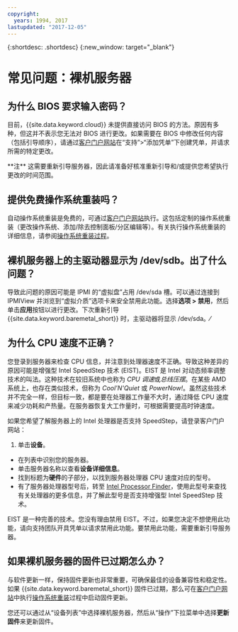 ```yaml
---
copyright:
  years: 1994, 2017
lastupdated: "2017-12-05"
---
```


{:shortdesc: .shortdesc}
{:new_window: target="_blank"}

# 常见问题：裸机服务器

## 为什么 BIOS 要求输入密码？

目前，{{site.data.keyword.cloud}} 未提供直接访问 BIOS 的方法。原因有多种，但这并不表示您无法对 BIOS 进行更改。如果需要在 BIOS 中修改任何内容（包括引导顺序），请通过[客户门户网站](control.softlayer.com)在“支持”>“添加凭单”下创建凭单，并请求所需的特定更改。

\*\*注\*\* 这需要重新引导服务器，因此请准备好核准重新引导和/或提供您希望执行更改的时间范围。

## 提供免费操作系统重装吗？

自动操作系统重装是免费的，可通过[客户门户网站](control.softlayer.com)执行。这包括定制的操作系统重装（更改操作系统、添加/除去控制面板/分区编辑等）。有关执行操作系统重装的详细信息，请参阅[操作系统重装过程](../vsi/vsi_perform_os_reload.html)。


## 裸机服务器上的主驱动器显示为 /dev/sdb。出了什么问题？

导致此问题的原因可能是 IPMI 的“虚拟盘”占用 /dev/sda 槽。可以通过连接到 IPMIView 并浏览到“虚拟介质”选项卡来安全禁用此功能。选择**选项 > 禁用**，然后单击**应用**按钮以进行更改。下次重新引导 {{site.data.keyword.baremetal_short}} 时，主驱动器将显示 /dev/sda。⁄


## 为什么 CPU 速度不正确？

您登录到服务器来检查 CPU 信息，并注意到处理器速度不正确。导致这种差异的原因可能是增强型 Intel SpeedStep 技术 (EIST)。EIST 是 Intel 对动态频率调整技术的叫法。这种技术在较旧系统中也称为 *CPU 调速*或*总线压摆*。在某些 AMD 系统上，也存在类似技术，但称为 *Cool'N'Quiet* 或 *PowerNow!*。虽然这些技术并不完全一样，但目标一致，都是要在处理器工作量不大时，通过降低 CPU 速度来减少功耗和产热量。在服务器恢复大工作量时，可根据需要提高时钟速度。

如果您希望了解服务器上的 Intel 处理器是否支持 SpeedStep，请登录客户门户网站： 
1. 单击**设备**。
* 在列表中识别您的服务器。
* 单击服务器名称以查看**设备详细信息**。
* 找到标题为**硬件**的子部分，以找到服务器处理器 CPU 速度对应的型号。
* 有了服务器处理器型号后，转至 [Intel Processor Finder](http://processorfinder.intel.com/)，使用此型号来查找有关处理器的更多信息，并了解此型号是否支持增强型 Intel SpeedStep 技术。

EIST 是一种完善的技术。您没有理由禁用 EIST。不过，如果您决定不想使用此功能，请向支持团队开具凭单以请求禁用此功能。要禁用此功能，需要重新引导服务器。


## 如果裸机服务器的固件已过期怎么办？

与软件更新一样，保持固件更新也非常重要，可确保最佳的设备兼容性和稳定性。如果 {{site.data.keyword.baremetal_short}} 固件已过期，那么可在[客户门户网站](https://control.softlayer.com)中执行[操作系统重装](../infrastructure/software/vsi_reload_os.html)过程中启动固件更新。

您还可以通过从“设备列表”中选择裸机服务器，然后从“操作”下拉菜单中选择**更新固件**来更新固件。
